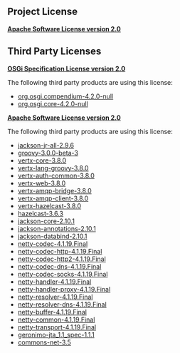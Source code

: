 <!-- Created by CodeLicenseManager -->
## Project License

__[Apache Software License version 2.0](http://www.apache.org/licenses/LICENSE-2.0.html)__

## Third Party Licenses

__[OSGi Specification License version 2.0](http://www.osgi.org/Specifications/Licensing)__

The following third party products are using this license:

* [org.osgi.compendium-4.2.0-null](http://www.osgi.org/)
* [org.osgi.core-4.2.0-null](http://www.osgi.org/)

__[Apache Software License version 2.0](http://www.apache.org/licenses/LICENSE-2.0.txt)__

The following third party products are using this license:

* [jackson-jr-all-2.9.6](http://wiki.fasterxml.com/JacksonHome)
* [groovy-3.0.0-beta-3](https://groovy-lang.org)
* [vertx-core-3.8.0](http://www.apache.org/licenses/LICENSE-2.0.txt)
* [vertx-lang-groovy-3.8.0](http://www.apache.org/licenses/LICENSE-2.0.txt)
* [vertx-auth-common-3.8.0](git@github.com:vert-x3/vertx-ext-parent.git)
* [vertx-web-3.8.0](http://www.apache.org/licenses/LICENSE-2.0.txt)
* [vertx-amqp-bridge-3.8.0](http://www.apache.org/licenses/LICENSE-2.0.txt)
* [vertx-amqp-client-3.8.0](git@github.com:vert-x3/vertx-ext-parent.git)
* [vertx-hazelcast-3.8.0](git@github.com:vert-x3/vertx-ext-parent.git)
* [hazelcast-3.6.3](http://www.hazelcast.com/)
* [jackson-core-2.10.1](https://github.com/FasterXML/jackson-core)
* [jackson-annotations-2.10.1](http://github.com/FasterXML/jackson)
* [jackson-databind-2.10.1](http://github.com/FasterXML/jackson)
* [netty-codec-4.1.19.Final](http://netty.io/)
* [netty-codec-http-4.1.19.Final](http://netty.io/)
* [netty-codec-http2-4.1.19.Final](http://netty.io/)
* [netty-codec-dns-4.1.19.Final](http://netty.io/)
* [netty-codec-socks-4.1.19.Final](http://netty.io/)
* [netty-handler-4.1.19.Final](http://netty.io/)
* [netty-handler-proxy-4.1.19.Final](http://netty.io/)
* [netty-resolver-4.1.19.Final](http://netty.io/)
* [netty-resolver-dns-4.1.19.Final](http://netty.io/)
* [netty-buffer-4.1.19.Final](http://netty.io/)
* [netty-common-4.1.19.Final](http://netty.io/)
* [netty-transport-4.1.19.Final](http://netty.io/)
* [geronimo-jta_1.1_spec-1.1.1](scm:svn:https://svn.apache.org/repos/asf/geronimo/specs/tags/geronimo-jta_1.1_spec-1.1.1)
* [commons-net-3.5](http://commons.apache.org/proper/commons-net/)

<!-- CLM -->
